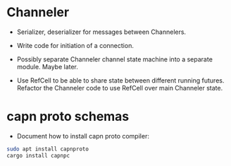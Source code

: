 # Channeler

- Serializer, deserializer for messages between Channelers.
- Write code for initiation of a connection.
- Possibly separate Channeler channel state machine into a separate module.
    Maybe later.

- Use RefCell to be able to share state between different running futures.
    Refactor the Channeler code to use RefCell over main Channeler state.

# capn proto schemas

- Document how to install capn proto compiler:

```bash
sudo apt install capnproto
cargo install capnpc
```
